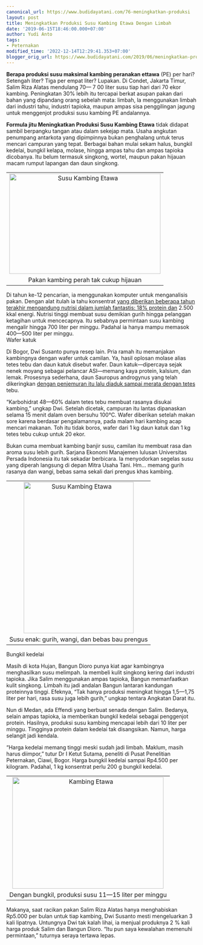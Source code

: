 ```yaml
---
canonical_url: https://www.budidayatani.com/76-meningkatkan-produksi
layout: post
title: Meningkatkan Produksi Susu Kambing Etawa Dengan Limbah
date: '2019-06-15T18:46:00.000+07:00'
author: Yudi Anto
tags:
- Peternakan
modified_time: '2022-12-14T12:29:41.353+07:00'
blogger_orig_url: https://www.budidayatani.com/2019/06/meningkatkan-produksi-susu-kambing.html
---
```


<p><b>Berapa produksi susu maksimal kambing peranakan ettawa</b> (PE) per hari? Setengah liter? Tiga per empat liter? Lupakan. Di Condet, Jakarta Timur, Salim Riza Alatas mendulang 70— 7 00 liter susu tiap hari dari 70 ekor kambing. Peningkatan 30% lebih itu tercapai berkat asupan pakan dari bahan yang dipandang orang sebelah mata: limbah, la menggunakan limbah dari industri tahu, industri tapioka, maupun ampas sisa penggilingan jagung untuk menggenjot produksi susu kambing PE andalannya.</p><p><b>Formula jitu Meningkatkan Produksi Susu Kambing Etawa</b> tidak didapat sambil berpangku tangan atau dalam sekejap mata. Usaha angkutan penumpang antarkota yang dipimpinnya bukan penghalang untuk terus mencari campuran yang tepat. Berbagai bahan mulai sekam halus, bungkil kedelai, bungkil kelapa, molase, hingga ampas tahu dan ampas tapioka dicobanya. Itu belum termasuk singkong, wortel, maupun pakan hijauan macam rumput lapangan dan daun singkong.</p><table style="margin-left: auto;margin-right: auto;text-align: center" cellspacing="0" cellpadding="0" align="center"><tbody><tr><td style="text-align: center"><a style="margin-left: auto;margin-right: auto" href="https://i0.wp.com/1.bp.blogspot.com/-JiLGovQgd_8/XQTRTnhHQnI/AAAAAAAACDQ/cMTGwVVca8E6DKCnbA5xlH5slYRC_tnnwCLcBGAs/s1600/kambing%2Bperanakan%2Bettawa_800x532.jpg?ssl=1"><img loading="lazy" title="" src="https://i0.wp.com/1.bp.blogspot.com/-JiLGovQgd_8/XQTRTnhHQnI/AAAAAAAACDQ/cMTGwVVca8E6DKCnbA5xlH5slYRC_tnnwCLcBGAs/s400/kambing%2Bperanakan%2Bettawa_800x532.jpg?resize=400%2C265&amp;ssl=1" alt="Susu Kambing Etawa" width="400" height="265" border="0" data-original-height="532" data-original-width="800" data-recalc-dims="1" /></a></td></tr><tr><td style="text-align: center">Pakan kambing perah tak cukup hijauan</td></tr></tbody></table><p>Di tahun ke-12 pencarian, ia menggunakan komputer untuk menganalisis pakan. Dengan alat itulah ia tahu konsentrat <a href="https://www.budidayatani.com/2019/07/varietas-cabai-hibrida-dan-lokal-yang.html" style="width: auto !important" data-wpil-post-to-="data-wpil-post-to-">yang diberikan beberapa tahun terakhir mengandung nutrisi dalam jumlah fantastis: 18% protein dan</a> 2.500 kkal energi. Nutrisi tinggi membuat susu demikian gurih hingga pelanggan ketagihan untuk mencecapnya. Itu sebabnya permintaan susu kambing mengalir hingga 700 liter per minggu. Padahal ia hanya mampu memasok 400—500 liter per minggu.<br />Wafer katuk</p><p>Di Bogor, Dwi Susanto punya resep lain. Pria ramah itu memanjakan kambingnya dengan wafer untuk camilan. Ya, hasil oplosan molase alias tetes tebu dan daun katuk disebut wafer. Daun katuk—dipercaya sejak nenek moyang sebagai pelancar ASI—memang kaya protein, kalsium, dan lemak. Prosesnya sederhana, daun Sauropus androgynus yang telah dikeringkan <a href="https://www.budidayatani.com/2019/06/budidaya-melon-dengan-sistem-irigasi.html" style="width: auto !important" data-wpil-post-to-="data-wpil-post-to-">dengan penjemuran itu lalu diaduk sampai merata dengan tetes</a> tebu.</p><p>“Karbohidrat 48—60% dalam tetes tebu membuat rasanya disukai kambing,” ungkap Dwi. Setelah dicetak, campuran itu lantas dipanaskan selama 15 menit dalam oven bersuhu 100°C. Wafer diberikan setelah makan sore karena berdasar pengalamannya, pada malam hari kambing acap mencari makanan. Toh itu tidak boros, wafer dari 1 kg daun katuk dan 1 kg tetes tebu cukup untuk 20 ekor.</p><p>Bukan cuma membuat kambing banjir susu, camilan itu membuat rasa dan aroma susu lebih gurih. Sarjana Ekonomi Manajemen lulusan Universitas Persada Indonesia itu tak sekadar berbicara. Ia menyodorkan segelas susu yang diperah langsung di depan Mitra Usaha Tani. Hm&#8230; memang gurih rasanya dan wangi, bebas sama sekali dari prengus khas kambing.</p><table style="margin-left: auto;margin-right: auto;text-align: center" cellspacing="0" cellpadding="0" align="center"><tbody><tr><td style="text-align: center"><a style="margin-left: auto;margin-right: auto" href="https://i2.wp.com/1.bp.blogspot.com/-vHgcxQL1iMw/XQTRX-r-ndI/AAAAAAAACDU/4l88D4lCumUuCvc45BGT6Jn9R7z_RrM1ACLcBGAs/s1600/kambing%2Bperanakan%2Bettawa_437x600.jpg?ssl=1"><img loading="lazy" title="" src="https://i1.wp.com/1.bp.blogspot.com/-vHgcxQL1iMw/XQTRX-r-ndI/AAAAAAAACDU/4l88D4lCumUuCvc45BGT6Jn9R7z_RrM1ACLcBGAs/s400/kambing%2Bperanakan%2Bettawa_437x600.jpg?resize=291%2C400&amp;ssl=1" alt="Susu Kambing Etawa" width="291" height="400" border="0" data-original-height="600" data-original-width="438" data-recalc-dims="1" /></a></td></tr><tr><td style="text-align: center">Susu enak: gurih, wangi, dan bebas bau prengus</td></tr></tbody></table><p>Bungkil kedelai</p><p>Masih di kota Hujan, Bangun Dioro punya kiat agar kambingnya menghasilkan susu melimpah. Ia membeli kulit singkong kering dari industri tapioka. Jika Salim menggunakan ampas tapioka, Bangun memanfaatkan kulit singkong. Limbah itu jadi andalan Bangun lantaran kandungan proteinnya tinggi. Efeknya, “Tak hanya produksi meningkat hingga 1,5—1,75 liter per hari, rasa susu juga lebih gurih,” ungkap tentara Angkatan Darat itu.</p><p>Nun di Medan, ada Effendi yang berbuat senada dengan Salim. Bedanya, selain ampas tapioka, ia memberikan bungkil kedelai sebagai penggenjot protein. Hasilnya, produksi susu kambing mencapai lebih dari 10 liter per minggu. Tingginya protein dalam kedelai tak disangsikan. Namun, harga selangit jadi kendala.</p><p>“Harga kedelai memang tinggi meski sudah jadi limbah. Maklum, masih harus diimpor,” tutur Dr I Ketut Sutama, peneliti di Pusat Penelitian Peternakan, Ciawi, Bogor. Harga bungkil kedelai sampai Rp4.500 per kilogram. Padahal, 1 kg konsentrat perlu 200 g bungkil kedelai.</p><table style="margin-left: auto;margin-right: auto;text-align: center" cellspacing="0" cellpadding="0" align="center"><tbody><tr><td style="text-align: center"><a style="margin-left: auto;margin-right: auto" href="https://i1.wp.com/1.bp.blogspot.com/-7dtbKxLIkXQ/XQTRbG_J87I/AAAAAAAACDY/cQlalJ3cF98irGlfze_euMtURYuFL6RWwCLcBGAs/s1600/kambing%2Bperanakan%2Bettawa_800x590.jpg?ssl=1"><img loading="lazy" title="" src="https://i2.wp.com/1.bp.blogspot.com/-7dtbKxLIkXQ/XQTRbG_J87I/AAAAAAAACDY/cQlalJ3cF98irGlfze_euMtURYuFL6RWwCLcBGAs/s400/kambing%2Bperanakan%2Bettawa_800x590.jpg?resize=400%2C295&amp;ssl=1" alt="Kambing Etawa" width="400" height="295" border="0" data-original-height="590" data-original-width="800" data-recalc-dims="1" /></a></td></tr><tr><td style="text-align: center">Dengan bungkil, produksi susu 11—15 liter per minggu</td></tr></tbody></table><p>Makanya, saat racikan pakan Salim Riza Alatas hanya menghabiskan Rp5.000 per bulan untuk tiap kambing, Dwi Susanto mesti mengeluarkan 3 kali lipatnya. Untungnya Dwi tak kalah lihai, ia menjual produknya 2 % kali harga produk Salim dan Bangun Dioro. “Itu pun saya kewalahan memenuhi permintaan,” tuturnya seraya tertawa lepas.</p>